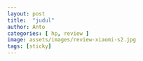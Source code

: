 ```yaml
---
layout: post
title:  "judul"
author: Anto
categories: [ hp, review ]
image: assets/images/review-xiaomi-s2.jpg
tags: [sticky]
---
```

